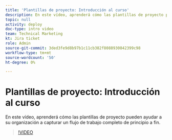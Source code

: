 ```yaml
---
title: 'Plantillas de proyecto: Introducción al curso'
description: En este vídeo, aprenderá cómo las plantillas de proyecto pueden ayudar a su organización a capturar un flujo de trabajo completo de principio a fin.
topic: null
activity: deploy
doc-type: intro video
team: Technical Marketing
kt: Jira ticket
role: Admin
source-git-commit: 3ded3fe9d8b97b1c11cb382f8088930842399c98
workflow-type: tm+mt
source-wordcount: '50'
ht-degree: 0%

---
```


# Plantillas de proyecto: Introducción al curso

En este vídeo, aprenderá cómo las plantillas de proyecto pueden ayudar a su organización a capturar un flujo de trabajo completo de principio a fin.

>[!VIDEO](https://video.tv.adobe.com/v/335209/?quality=12)
